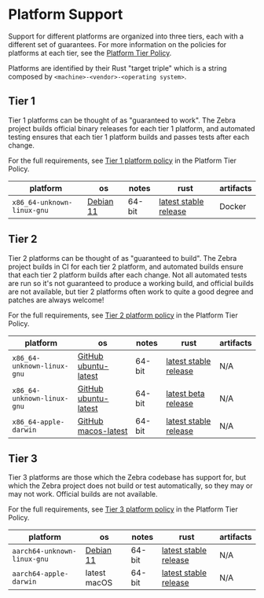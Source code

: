 # Platform Support

Support for different platforms are organized into three tiers, each with a
different set of guarantees. For more information on the policies for platforms
at each tier, see the [Platform Tier Policy](target-tier-policies.md).

Platforms are identified by their Rust "target triple" which is a string composed by
`<machine>-<vendor>-<operating system>`.

## Tier 1

Tier 1 platforms can be thought of as "guaranteed to work". The Zebra project
builds official binary releases for each tier 1 platform, and automated testing
ensures that each tier 1 platform builds and passes tests after each change.

For the full requirements, see [Tier 1 platform policy](platform-tier-policy.md#tier-1-platform-policy) in the Platform Tier Policy.

| platform | os | notes | rust | artifacts
| -------|-------|-------|-------|-------
| `x86_64-unknown-linux-gnu` | [Debian 11](https://www.debian.org/releases/bullseye/) | 64-bit | [latest stable release](https://github.com/rust-lang/rust/releases) | Docker

## Tier 2

Tier 2 platforms can be thought of as "guaranteed to build". The Zebra project
builds in CI for each tier 2 platform, and automated builds ensure that each
tier 2 platform builds after each change. Not all automated tests are run so it's
not guaranteed to produce a working build, and official builds are not available,
but tier 2 platforms often work to quite a good degree and patches are always
welcome!

For the full requirements, see [Tier 2 platform policy](platform-tier-policy.md#tier-2-platform-policy) in the Platform Tier Policy.

| platform | os | notes | rust | artifacts
| -------|-------|-------|-------|-------
| `x86_64-unknown-linux-gnu` | [GitHub ubuntu-latest](https://github.com/actions/virtual-environments#available-environments) | 64-bit | [latest stable release](https://github.com/rust-lang/rust/releases) | N/A
| `x86_64-unknown-linux-gnu` | [GitHub ubuntu-latest](https://github.com/actions/virtual-environments#available-environments) | 64-bit | [latest beta release](https://github.com/rust-lang/rust/blob/beta/src/version) | N/A
| `x86_64-apple-darwin` | [GitHub macos-latest](https://github.com/actions/virtual-environments#available-environments) | 64-bit | [latest stable release](https://github.com/rust-lang/rust/releases) | N/A

## Tier 3

Tier 3 platforms are those which the Zebra codebase has support for, but which
the Zebra project does not build or test automatically, so they may or may not
work. Official builds are not available.

For the full requirements, see [Tier 3 platform policy](platform-tier-policy.md#tier-3-platform-policy) in the Platform Tier Policy.

| platform | os | notes | rust | artifacts
| -------|-------|-------|-------|-------
| `aarch64-unknown-linux-gnu` | [Debian 11](https://www.debian.org/releases/bullseye/) | 64-bit | [latest stable release](https://github.com/rust-lang/rust/releases) | N/A
| `aarch64-apple-darwin` | latest macOS | 64-bit | [latest stable release](https://github.com/rust-lang/rust/releases) | N/A
